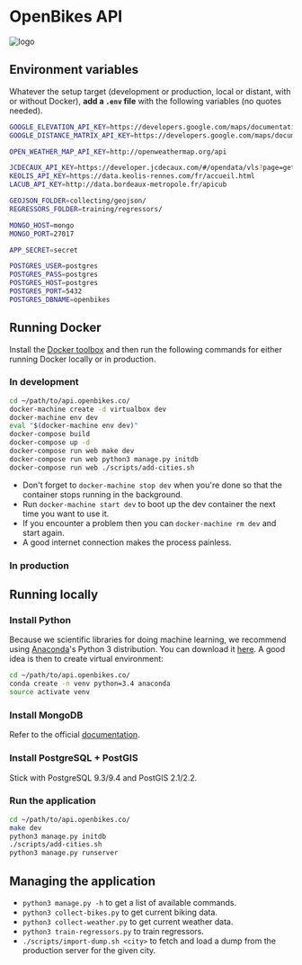 # OpenBikes API

![logo](https://github.com/OpenBikes/meta/blob/master/logo.png)

## Environment variables

Whatever the setup target (development or production, local or distant, with or without Docker), **add a `.env` file** with the following variables (no quotes needed).

```sh
GOOGLE_ELEVATION_API_KEY=https://developers.google.com/maps/documentation/elevation
GOOGLE_DISTANCE_MATRIX_API_KEY=https://developers.google.com/maps/documentation/distance-matrix

OPEN_WEATHER_MAP_API_KEY=http://openweathermap.org/api

JCDECAUX_API_KEY=https://developer.jcdecaux.com/#/opendata/vls?page=getstarted
KEOLIS_API_KEY=https://data.keolis-rennes.com/fr/accueil.html
LACUB_API_KEY=http://data.bordeaux-metropole.fr/apicub

GEOJSON_FOLDER=collecting/geojson/
REGRESSORS_FOLDER=training/regressors/

MONGO_HOST=mongo
MONGO_PORT=27017

APP_SECRET=secret

POSTGRES_USER=postgres
POSTGRES_PASS=postgres
POSTGRES_HOST=postgres
POSTGRES_PORT=5432
POSTGRES_DBNAME=openbikes
```

## Running Docker

Install the [Docker toolbox](https://www.docker.com/products/docker-toolbox) and then run the following commands for either running Docker locally or in production.

### In development

```sh
cd ~/path/to/api.openbikes.co/
docker-machine create -d virtualbox dev
docker-machine env dev
eval "$(docker-machine env dev)"
docker-compose build
docker-compose up -d
docker-compose run web make dev
docker-compose run web python3 manage.py initdb
docker-compose run web ./scripts/add-cities.sh
```

- Don't forget to `docker-machine stop dev` when you're done so that the container stops running in the background.
- Run `docker-machine start dev` to boot up the dev container the next time you want to use it.
- If you encounter a problem then you can `docker-machine rm dev` and start again.
- A good internet connection makes the process painless.

### In production

## Running locally

### Install Python

Because we scientific libraries for doing machine learning, we recommend using [Anaconda](https://www.continuum.io/why-anaconda)'s Python 3 distribution. You can download it [here](https://www.continuum.io/downloads). A good idea is then to create virtual environment:

```sh
cd ~/path/to/api.openbikes.co/
conda create -n venv python=3.4 anaconda
source activate venv
```

### Install MongoDB

Refer to the official [documentation](https://docs.mongodb.com/manual/installation/#mongodb-community-edition).

### Install PostgreSQL + PostGIS

Stick with PostgreSQL 9.3/9.4 and PostGIS 2.1/2.2.

### Run the application

```sh
cd ~/path/to/api.openbikes.co/
make dev
python3 manage.py initdb
./scripts/add-cities.sh
python3 manage.py runserver
```

## Managing the application

- `python3 manage.py -h` to get a list of available commands.
- `python3 collect-bikes.py` to get current biking data.
- `python3 collect-weather.py` to get current weather data.
- `python3 train-regressors.py` to train regressors.
- `./scripts/import-dump.sh <city>` to fetch and load a dump from the production server for the given city.
